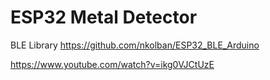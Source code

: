 # ESP32 Metal Detector

BLE Library https://github.com/nkolban/ESP32_BLE_Arduino

https://www.youtube.com/watch?v=ikg0VJCtUzE
